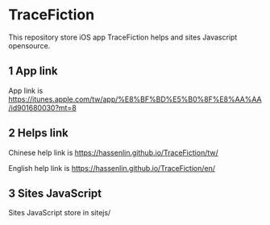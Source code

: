 # TraceFiction

This repository store iOS app TraceFiction helps and sites Javascript opensource. 
   
## 1 App link 
   
App link is https://itunes.apple.com/tw/app/%E8%BF%BD%E5%B0%8F%E8%AA%AA/id901680030?mt=8
    
## 2 Helps link 
   
Chinese help link is https://hassenlin.github.io/TraceFiction/tw/
    
English help link is https://hassenlin.github.io/TraceFiction/en/

## 3 Sites JavaScript

Sites JavaScript store in sitejs/
    
